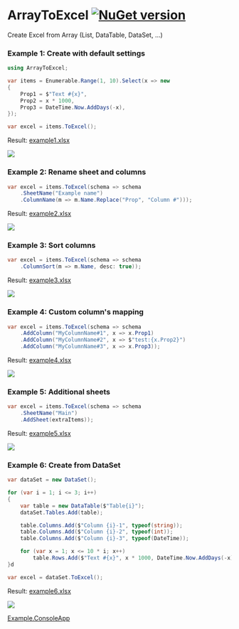 # ArrayToExcel [![NuGet version](https://badge.fury.io/nu/ArrayToExcel.svg)](http://badge.fury.io/nu/ArrayToExcel)
Create Excel from Array (List, DataTable, DataSet, ...)

### Example 1: Create with default settings
```C#
using ArrayToExcel;

var items = Enumerable.Range(1, 10).Select(x => new
{
    Prop1 = $"Text #{x}",
    Prop2 = x * 1000,
    Prop3 = DateTime.Now.AddDays(-x),
});

var excel = items.ToExcel();
```
Result:
[example1.xlsx](https://github.com/mustaddon/ArrayToExcel/raw/master/Examples/example1.xlsx)

![](https://raw.githubusercontent.com/mustaddon/ArrayToExcel/master/Examples/example1.png)


### Example 2: Rename sheet and columns
```C#
var excel = items.ToExcel(schema => schema
    .SheetName("Example name")
    .ColumnName(m => m.Name.Replace("Prop", "Column #")));
```
Result:
[example2.xlsx](https://github.com/mustaddon/ArrayToExcel/raw/master/Examples/example2.xlsx)

![](https://raw.githubusercontent.com/mustaddon/ArrayToExcel/master/Examples/example2.png)


### Example 3: Sort columns
```C#
var excel = items.ToExcel(schema => schema
    .ColumnSort(m => m.Name, desc: true));
```
Result:
[example3.xlsx](https://github.com/mustaddon/ArrayToExcel/raw/master/Examples/example3.xlsx)

![](https://raw.githubusercontent.com/mustaddon/ArrayToExcel/master/Examples/example3.png)


### Example 4: Custom column's mapping
```C#
var excel = items.ToExcel(schema => schema
    .AddColumn("MyColumnName#1", x => x.Prop1)
    .AddColumn("MyColumnName#2", x => $"test:{x.Prop2}")
    .AddColumn("MyColumnName#3", x => x.Prop3));
```
Result:
[example4.xlsx](https://github.com/mustaddon/ArrayToExcel/raw/master/Examples/example4.xlsx)

![](https://raw.githubusercontent.com/mustaddon/ArrayToExcel/master/Examples/example4.png)


### Example 5: Additional sheets
```C#
var excel = items.ToExcel(schema => schema
    .SheetName("Main")
    .AddSheet(extraItems));
```
Result:
[example5.xlsx](https://github.com/mustaddon/ArrayToExcel/raw/master/Examples/example5.xlsx)

![](https://raw.githubusercontent.com/mustaddon/ArrayToExcel/master/Examples/example5.png)


### Example 6: Create from DataSet
```C#
var dataSet = new DataSet();

for (var i = 1; i <= 3; i++)
{
    var table = new DataTable($"Table{i}");
    dataSet.Tables.Add(table);

    table.Columns.Add($"Column {i}-1", typeof(string));
    table.Columns.Add($"Column {i}-2", typeof(int));
    table.Columns.Add($"Column {i}-3", typeof(DateTime));

    for (var x = 1; x <= 10 * i; x++)
        table.Rows.Add($"Text #{x}", x * 1000, DateTime.Now.AddDays(-x));
}d

var excel = dataSet.ToExcel();
```
Result:
[example6.xlsx](https://github.com/mustaddon/ArrayToExcel/raw/master/Examples/example6.xlsx)

![](https://raw.githubusercontent.com/mustaddon/ArrayToExcel/master/Examples/example6.png)


[Example.ConsoleApp](https://github.com/mustaddon/ArrayToExcel/tree/master/Examples/Example.ConsoleApp/)
